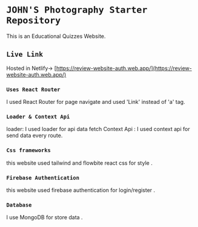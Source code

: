 # `JOHN'S Photography Starter Repository`

This is an Educational Quizzes Website.

## `Live Link`

Hosted in Netlify-> [https://review-website-auth.web.app/](https://review-website-auth.web.app/)

### `Uses React Router`

I used React Router for page navigate and used 'Link' instead of 'a' tag.

### `Loader & Context Api`

loader: I used loader for api data fetch
Context Api : I used context api for send data every route.

### `Css frameworks `

this website used tailwind and flowbite react css for style .

### `Firebase Authentication`

this website used firebase authentication for login/register .

### `Database`

I use MongoDB for store data .
